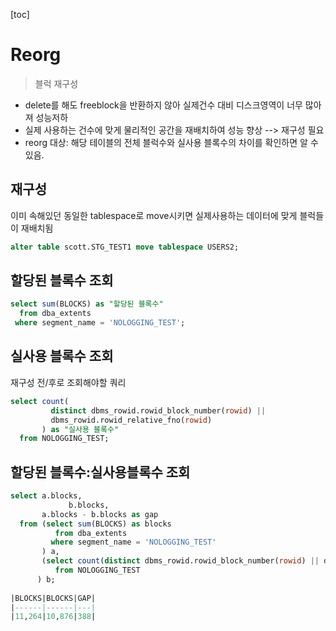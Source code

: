 [toc]

# Reorg

>  블럭 재구성

- delete를 해도 freeblock을 반환하지 않아 실제건수 대비 디스크영역이 너무 많아져 성능저하
- 실제 사용하는 건수에 맞게 물리적인 공간을 재배치하여 성능 향상 --> 재구성 필요
- reorg 대상: 해당 테이블의 전체 블럭수와 실사용 블록수의 차이를 확인하면 알 수 있음.

## **재구성**

이미 속해있던 동일한 tablespace로 move시키면 실제사용하는 데이터에 맞게 블럭들이 재배치됨

```sql
alter table scott.STG_TEST1 move tablespace USERS2;
```

## **할당된 블록수 조회**

```sql
select sum(BLOCKS) as "할당된 블록수"
  from dba_extents
 where segment_name = 'NOLOGGING_TEST';
```

## **실사용 블록수 조회**

재구성 전/후로 조회해야할 쿼리

```sql
select count(
         distinct dbms_rowid.rowid_block_number(rowid) || 
         dbms_rowid.rowid_relative_fno(rowid)
       ) as "실사용 블록수" 
  from NOLOGGING_TEST;
```

## **할당된 블록수:실사용블록수 조회**

```sql
select a.blocks, 
			 b.blocks,
       a.blocks - b.blocks as gap
  from (select sum(BLOCKS) as blocks
          from dba_extents
         where segment_name = 'NOLOGGING_TEST'
       ) a,
       (select count(distinct dbms_rowid.rowid_block_number(rowid) || dbms_rowid.rowid_relative_fno(rowid)) as blocks
          from NOLOGGING_TEST
      ) b;
      
|BLOCKS|BLOCKS|GAP|
|------|------|---|
|11,264|10,876|388|
```

